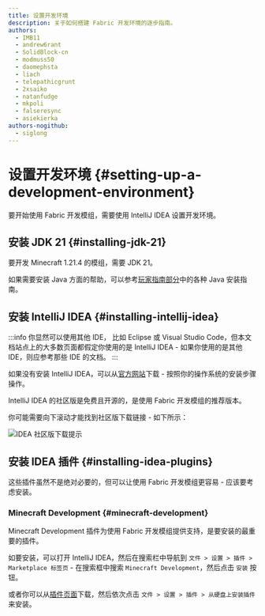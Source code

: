 ```yaml
---
title: 设置开发环境
description: 关于如何搭建 Fabric 开发环境的逐步指南。
authors:
  - IMB11
  - andrew6rant
  - SolidBlock-cn
  - modmuss50
  - daomephsta
  - liach
  - telepathicgrunt
  - 2xsaiko
  - natanfudge
  - mkpoli
  - falseresync
  - asiekierka
authors-nogithub:
  - siglong
---
```


# 设置开发环境 {#setting-up-a-development-environment}

要开始使用 Fabric 开发模组，需要使用 IntelliJ IDEA 设置开发环境。

## 安装 JDK 21 {#installing-jdk-21}

要开发 Minecraft 1.21.4 的模组，需要 JDK 21。

如果需要安装 Java 方面的帮助，可以参考[玩家指南部分](../../players/index)中的各种 Java 安装指南。

## 安装 IntelliJ IDEA {#installing-intellij-idea}

:::info
你显然可以使用其他 IDE， 比如 Eclipse 或 Visual Studio Code，但本文档站点上的大多数页面都假定你使用的是 IntelliJ IDEA - 如果你使用的是其他 IDE，则应参考那些 IDE 的文档。
:::

如果没有安装 IntelliJ IDEA，可以从[官方网站](https://www.jetbrains.com/idea/download/)下载 - 按照你的操作系统的安装步骤操作。

IntelliJ IDEA 的社区版是免费且开源的，是使用 Fabric 开发模组的推荐版本。

你可能需要向下滚动才能找到社区版下载链接 - 如下所示：

![IDEA 社区版下载提示](/assets/develop/getting-started/idea-community.png)

## 安装 IDEA 插件 {#installing-idea-plugins}

这些插件虽然不是绝对必要的，但可以让使用 Fabric 开发模组更容易 - 应该要考虑安装。

### Minecraft Development {#minecraft-development}

Minecraft Development 插件为使用 Fabric 开发模组提供支持，是要安装的最重要的插件。

如要安装，可以打开 IntelliJ IDEA，然后在搜索栏中导航到 `文件 > 设置 > 插件 > Marketplace 标签页` - 在搜索框中搜索 `Minecraft Development`，然后点击 `安装` 按钮。

或者你可以从[插件页面](https://plugins.jetbrains.com/plugin/8327-minecraft-development)下载，然后依次点击 `文件 > 设置 > 插件 > 从硬盘上安装插件` 来安装。
